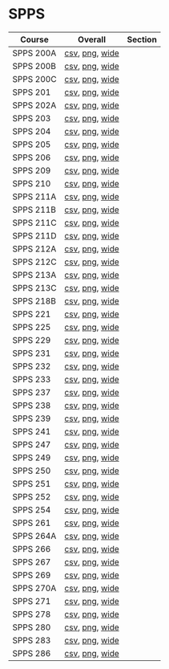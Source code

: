 # SPPS

| Course | Overall | Section |
| ------ | ------- | ------- |
| SPPS 200A | [csv](https://github.com/UCSD-Historical-Enrollment-Data/2024Fall/blob/main/overall/SPPS%20200A.csv), [png](https://raw.githubusercontent.com/UCSD-Historical-Enrollment-Data/2024Fall/main/plot_overall/SPPS%20200A.png), [wide](https://raw.githubusercontent.com/UCSD-Historical-Enrollment-Data/2024Fall/main/plot_overall_wide/SPPS%20200A.png) |  |
| SPPS 200B | [csv](https://github.com/UCSD-Historical-Enrollment-Data/2024Fall/blob/main/overall/SPPS%20200B.csv), [png](https://raw.githubusercontent.com/UCSD-Historical-Enrollment-Data/2024Fall/main/plot_overall/SPPS%20200B.png), [wide](https://raw.githubusercontent.com/UCSD-Historical-Enrollment-Data/2024Fall/main/plot_overall_wide/SPPS%20200B.png) |  |
| SPPS 200C | [csv](https://github.com/UCSD-Historical-Enrollment-Data/2024Fall/blob/main/overall/SPPS%20200C.csv), [png](https://raw.githubusercontent.com/UCSD-Historical-Enrollment-Data/2024Fall/main/plot_overall/SPPS%20200C.png), [wide](https://raw.githubusercontent.com/UCSD-Historical-Enrollment-Data/2024Fall/main/plot_overall_wide/SPPS%20200C.png) |  |
| SPPS 201 | [csv](https://github.com/UCSD-Historical-Enrollment-Data/2024Fall/blob/main/overall/SPPS%20201.csv), [png](https://raw.githubusercontent.com/UCSD-Historical-Enrollment-Data/2024Fall/main/plot_overall/SPPS%20201.png), [wide](https://raw.githubusercontent.com/UCSD-Historical-Enrollment-Data/2024Fall/main/plot_overall_wide/SPPS%20201.png) |  |
| SPPS 202A | [csv](https://github.com/UCSD-Historical-Enrollment-Data/2024Fall/blob/main/overall/SPPS%20202A.csv), [png](https://raw.githubusercontent.com/UCSD-Historical-Enrollment-Data/2024Fall/main/plot_overall/SPPS%20202A.png), [wide](https://raw.githubusercontent.com/UCSD-Historical-Enrollment-Data/2024Fall/main/plot_overall_wide/SPPS%20202A.png) |  |
| SPPS 203 | [csv](https://github.com/UCSD-Historical-Enrollment-Data/2024Fall/blob/main/overall/SPPS%20203.csv), [png](https://raw.githubusercontent.com/UCSD-Historical-Enrollment-Data/2024Fall/main/plot_overall/SPPS%20203.png), [wide](https://raw.githubusercontent.com/UCSD-Historical-Enrollment-Data/2024Fall/main/plot_overall_wide/SPPS%20203.png) |  |
| SPPS 204 | [csv](https://github.com/UCSD-Historical-Enrollment-Data/2024Fall/blob/main/overall/SPPS%20204.csv), [png](https://raw.githubusercontent.com/UCSD-Historical-Enrollment-Data/2024Fall/main/plot_overall/SPPS%20204.png), [wide](https://raw.githubusercontent.com/UCSD-Historical-Enrollment-Data/2024Fall/main/plot_overall_wide/SPPS%20204.png) |  |
| SPPS 205 | [csv](https://github.com/UCSD-Historical-Enrollment-Data/2024Fall/blob/main/overall/SPPS%20205.csv), [png](https://raw.githubusercontent.com/UCSD-Historical-Enrollment-Data/2024Fall/main/plot_overall/SPPS%20205.png), [wide](https://raw.githubusercontent.com/UCSD-Historical-Enrollment-Data/2024Fall/main/plot_overall_wide/SPPS%20205.png) |  |
| SPPS 206 | [csv](https://github.com/UCSD-Historical-Enrollment-Data/2024Fall/blob/main/overall/SPPS%20206.csv), [png](https://raw.githubusercontent.com/UCSD-Historical-Enrollment-Data/2024Fall/main/plot_overall/SPPS%20206.png), [wide](https://raw.githubusercontent.com/UCSD-Historical-Enrollment-Data/2024Fall/main/plot_overall_wide/SPPS%20206.png) |  |
| SPPS 209 | [csv](https://github.com/UCSD-Historical-Enrollment-Data/2024Fall/blob/main/overall/SPPS%20209.csv), [png](https://raw.githubusercontent.com/UCSD-Historical-Enrollment-Data/2024Fall/main/plot_overall/SPPS%20209.png), [wide](https://raw.githubusercontent.com/UCSD-Historical-Enrollment-Data/2024Fall/main/plot_overall_wide/SPPS%20209.png) |  |
| SPPS 210 | [csv](https://github.com/UCSD-Historical-Enrollment-Data/2024Fall/blob/main/overall/SPPS%20210.csv), [png](https://raw.githubusercontent.com/UCSD-Historical-Enrollment-Data/2024Fall/main/plot_overall/SPPS%20210.png), [wide](https://raw.githubusercontent.com/UCSD-Historical-Enrollment-Data/2024Fall/main/plot_overall_wide/SPPS%20210.png) |  |
| SPPS 211A | [csv](https://github.com/UCSD-Historical-Enrollment-Data/2024Fall/blob/main/overall/SPPS%20211A.csv), [png](https://raw.githubusercontent.com/UCSD-Historical-Enrollment-Data/2024Fall/main/plot_overall/SPPS%20211A.png), [wide](https://raw.githubusercontent.com/UCSD-Historical-Enrollment-Data/2024Fall/main/plot_overall_wide/SPPS%20211A.png) |  |
| SPPS 211B | [csv](https://github.com/UCSD-Historical-Enrollment-Data/2024Fall/blob/main/overall/SPPS%20211B.csv), [png](https://raw.githubusercontent.com/UCSD-Historical-Enrollment-Data/2024Fall/main/plot_overall/SPPS%20211B.png), [wide](https://raw.githubusercontent.com/UCSD-Historical-Enrollment-Data/2024Fall/main/plot_overall_wide/SPPS%20211B.png) |  |
| SPPS 211C | [csv](https://github.com/UCSD-Historical-Enrollment-Data/2024Fall/blob/main/overall/SPPS%20211C.csv), [png](https://raw.githubusercontent.com/UCSD-Historical-Enrollment-Data/2024Fall/main/plot_overall/SPPS%20211C.png), [wide](https://raw.githubusercontent.com/UCSD-Historical-Enrollment-Data/2024Fall/main/plot_overall_wide/SPPS%20211C.png) |  |
| SPPS 211D | [csv](https://github.com/UCSD-Historical-Enrollment-Data/2024Fall/blob/main/overall/SPPS%20211D.csv), [png](https://raw.githubusercontent.com/UCSD-Historical-Enrollment-Data/2024Fall/main/plot_overall/SPPS%20211D.png), [wide](https://raw.githubusercontent.com/UCSD-Historical-Enrollment-Data/2024Fall/main/plot_overall_wide/SPPS%20211D.png) |  |
| SPPS 212A | [csv](https://github.com/UCSD-Historical-Enrollment-Data/2024Fall/blob/main/overall/SPPS%20212A.csv), [png](https://raw.githubusercontent.com/UCSD-Historical-Enrollment-Data/2024Fall/main/plot_overall/SPPS%20212A.png), [wide](https://raw.githubusercontent.com/UCSD-Historical-Enrollment-Data/2024Fall/main/plot_overall_wide/SPPS%20212A.png) |  |
| SPPS 212C | [csv](https://github.com/UCSD-Historical-Enrollment-Data/2024Fall/blob/main/overall/SPPS%20212C.csv), [png](https://raw.githubusercontent.com/UCSD-Historical-Enrollment-Data/2024Fall/main/plot_overall/SPPS%20212C.png), [wide](https://raw.githubusercontent.com/UCSD-Historical-Enrollment-Data/2024Fall/main/plot_overall_wide/SPPS%20212C.png) |  |
| SPPS 213A | [csv](https://github.com/UCSD-Historical-Enrollment-Data/2024Fall/blob/main/overall/SPPS%20213A.csv), [png](https://raw.githubusercontent.com/UCSD-Historical-Enrollment-Data/2024Fall/main/plot_overall/SPPS%20213A.png), [wide](https://raw.githubusercontent.com/UCSD-Historical-Enrollment-Data/2024Fall/main/plot_overall_wide/SPPS%20213A.png) |  |
| SPPS 213C | [csv](https://github.com/UCSD-Historical-Enrollment-Data/2024Fall/blob/main/overall/SPPS%20213C.csv), [png](https://raw.githubusercontent.com/UCSD-Historical-Enrollment-Data/2024Fall/main/plot_overall/SPPS%20213C.png), [wide](https://raw.githubusercontent.com/UCSD-Historical-Enrollment-Data/2024Fall/main/plot_overall_wide/SPPS%20213C.png) |  |
| SPPS 218B | [csv](https://github.com/UCSD-Historical-Enrollment-Data/2024Fall/blob/main/overall/SPPS%20218B.csv), [png](https://raw.githubusercontent.com/UCSD-Historical-Enrollment-Data/2024Fall/main/plot_overall/SPPS%20218B.png), [wide](https://raw.githubusercontent.com/UCSD-Historical-Enrollment-Data/2024Fall/main/plot_overall_wide/SPPS%20218B.png) |  |
| SPPS 221 | [csv](https://github.com/UCSD-Historical-Enrollment-Data/2024Fall/blob/main/overall/SPPS%20221.csv), [png](https://raw.githubusercontent.com/UCSD-Historical-Enrollment-Data/2024Fall/main/plot_overall/SPPS%20221.png), [wide](https://raw.githubusercontent.com/UCSD-Historical-Enrollment-Data/2024Fall/main/plot_overall_wide/SPPS%20221.png) |  |
| SPPS 225 | [csv](https://github.com/UCSD-Historical-Enrollment-Data/2024Fall/blob/main/overall/SPPS%20225.csv), [png](https://raw.githubusercontent.com/UCSD-Historical-Enrollment-Data/2024Fall/main/plot_overall/SPPS%20225.png), [wide](https://raw.githubusercontent.com/UCSD-Historical-Enrollment-Data/2024Fall/main/plot_overall_wide/SPPS%20225.png) |  |
| SPPS 229 | [csv](https://github.com/UCSD-Historical-Enrollment-Data/2024Fall/blob/main/overall/SPPS%20229.csv), [png](https://raw.githubusercontent.com/UCSD-Historical-Enrollment-Data/2024Fall/main/plot_overall/SPPS%20229.png), [wide](https://raw.githubusercontent.com/UCSD-Historical-Enrollment-Data/2024Fall/main/plot_overall_wide/SPPS%20229.png) |  |
| SPPS 231 | [csv](https://github.com/UCSD-Historical-Enrollment-Data/2024Fall/blob/main/overall/SPPS%20231.csv), [png](https://raw.githubusercontent.com/UCSD-Historical-Enrollment-Data/2024Fall/main/plot_overall/SPPS%20231.png), [wide](https://raw.githubusercontent.com/UCSD-Historical-Enrollment-Data/2024Fall/main/plot_overall_wide/SPPS%20231.png) |  |
| SPPS 232 | [csv](https://github.com/UCSD-Historical-Enrollment-Data/2024Fall/blob/main/overall/SPPS%20232.csv), [png](https://raw.githubusercontent.com/UCSD-Historical-Enrollment-Data/2024Fall/main/plot_overall/SPPS%20232.png), [wide](https://raw.githubusercontent.com/UCSD-Historical-Enrollment-Data/2024Fall/main/plot_overall_wide/SPPS%20232.png) |  |
| SPPS 233 | [csv](https://github.com/UCSD-Historical-Enrollment-Data/2024Fall/blob/main/overall/SPPS%20233.csv), [png](https://raw.githubusercontent.com/UCSD-Historical-Enrollment-Data/2024Fall/main/plot_overall/SPPS%20233.png), [wide](https://raw.githubusercontent.com/UCSD-Historical-Enrollment-Data/2024Fall/main/plot_overall_wide/SPPS%20233.png) |  |
| SPPS 237 | [csv](https://github.com/UCSD-Historical-Enrollment-Data/2024Fall/blob/main/overall/SPPS%20237.csv), [png](https://raw.githubusercontent.com/UCSD-Historical-Enrollment-Data/2024Fall/main/plot_overall/SPPS%20237.png), [wide](https://raw.githubusercontent.com/UCSD-Historical-Enrollment-Data/2024Fall/main/plot_overall_wide/SPPS%20237.png) |  |
| SPPS 238 | [csv](https://github.com/UCSD-Historical-Enrollment-Data/2024Fall/blob/main/overall/SPPS%20238.csv), [png](https://raw.githubusercontent.com/UCSD-Historical-Enrollment-Data/2024Fall/main/plot_overall/SPPS%20238.png), [wide](https://raw.githubusercontent.com/UCSD-Historical-Enrollment-Data/2024Fall/main/plot_overall_wide/SPPS%20238.png) |  |
| SPPS 239 | [csv](https://github.com/UCSD-Historical-Enrollment-Data/2024Fall/blob/main/overall/SPPS%20239.csv), [png](https://raw.githubusercontent.com/UCSD-Historical-Enrollment-Data/2024Fall/main/plot_overall/SPPS%20239.png), [wide](https://raw.githubusercontent.com/UCSD-Historical-Enrollment-Data/2024Fall/main/plot_overall_wide/SPPS%20239.png) |  |
| SPPS 241 | [csv](https://github.com/UCSD-Historical-Enrollment-Data/2024Fall/blob/main/overall/SPPS%20241.csv), [png](https://raw.githubusercontent.com/UCSD-Historical-Enrollment-Data/2024Fall/main/plot_overall/SPPS%20241.png), [wide](https://raw.githubusercontent.com/UCSD-Historical-Enrollment-Data/2024Fall/main/plot_overall_wide/SPPS%20241.png) |  |
| SPPS 247 | [csv](https://github.com/UCSD-Historical-Enrollment-Data/2024Fall/blob/main/overall/SPPS%20247.csv), [png](https://raw.githubusercontent.com/UCSD-Historical-Enrollment-Data/2024Fall/main/plot_overall/SPPS%20247.png), [wide](https://raw.githubusercontent.com/UCSD-Historical-Enrollment-Data/2024Fall/main/plot_overall_wide/SPPS%20247.png) |  |
| SPPS 249 | [csv](https://github.com/UCSD-Historical-Enrollment-Data/2024Fall/blob/main/overall/SPPS%20249.csv), [png](https://raw.githubusercontent.com/UCSD-Historical-Enrollment-Data/2024Fall/main/plot_overall/SPPS%20249.png), [wide](https://raw.githubusercontent.com/UCSD-Historical-Enrollment-Data/2024Fall/main/plot_overall_wide/SPPS%20249.png) |  |
| SPPS 250 | [csv](https://github.com/UCSD-Historical-Enrollment-Data/2024Fall/blob/main/overall/SPPS%20250.csv), [png](https://raw.githubusercontent.com/UCSD-Historical-Enrollment-Data/2024Fall/main/plot_overall/SPPS%20250.png), [wide](https://raw.githubusercontent.com/UCSD-Historical-Enrollment-Data/2024Fall/main/plot_overall_wide/SPPS%20250.png) |  |
| SPPS 251 | [csv](https://github.com/UCSD-Historical-Enrollment-Data/2024Fall/blob/main/overall/SPPS%20251.csv), [png](https://raw.githubusercontent.com/UCSD-Historical-Enrollment-Data/2024Fall/main/plot_overall/SPPS%20251.png), [wide](https://raw.githubusercontent.com/UCSD-Historical-Enrollment-Data/2024Fall/main/plot_overall_wide/SPPS%20251.png) |  |
| SPPS 252 | [csv](https://github.com/UCSD-Historical-Enrollment-Data/2024Fall/blob/main/overall/SPPS%20252.csv), [png](https://raw.githubusercontent.com/UCSD-Historical-Enrollment-Data/2024Fall/main/plot_overall/SPPS%20252.png), [wide](https://raw.githubusercontent.com/UCSD-Historical-Enrollment-Data/2024Fall/main/plot_overall_wide/SPPS%20252.png) |  |
| SPPS 254 | [csv](https://github.com/UCSD-Historical-Enrollment-Data/2024Fall/blob/main/overall/SPPS%20254.csv), [png](https://raw.githubusercontent.com/UCSD-Historical-Enrollment-Data/2024Fall/main/plot_overall/SPPS%20254.png), [wide](https://raw.githubusercontent.com/UCSD-Historical-Enrollment-Data/2024Fall/main/plot_overall_wide/SPPS%20254.png) |  |
| SPPS 261 | [csv](https://github.com/UCSD-Historical-Enrollment-Data/2024Fall/blob/main/overall/SPPS%20261.csv), [png](https://raw.githubusercontent.com/UCSD-Historical-Enrollment-Data/2024Fall/main/plot_overall/SPPS%20261.png), [wide](https://raw.githubusercontent.com/UCSD-Historical-Enrollment-Data/2024Fall/main/plot_overall_wide/SPPS%20261.png) |  |
| SPPS 264A | [csv](https://github.com/UCSD-Historical-Enrollment-Data/2024Fall/blob/main/overall/SPPS%20264A.csv), [png](https://raw.githubusercontent.com/UCSD-Historical-Enrollment-Data/2024Fall/main/plot_overall/SPPS%20264A.png), [wide](https://raw.githubusercontent.com/UCSD-Historical-Enrollment-Data/2024Fall/main/plot_overall_wide/SPPS%20264A.png) |  |
| SPPS 266 | [csv](https://github.com/UCSD-Historical-Enrollment-Data/2024Fall/blob/main/overall/SPPS%20266.csv), [png](https://raw.githubusercontent.com/UCSD-Historical-Enrollment-Data/2024Fall/main/plot_overall/SPPS%20266.png), [wide](https://raw.githubusercontent.com/UCSD-Historical-Enrollment-Data/2024Fall/main/plot_overall_wide/SPPS%20266.png) |  |
| SPPS 267 | [csv](https://github.com/UCSD-Historical-Enrollment-Data/2024Fall/blob/main/overall/SPPS%20267.csv), [png](https://raw.githubusercontent.com/UCSD-Historical-Enrollment-Data/2024Fall/main/plot_overall/SPPS%20267.png), [wide](https://raw.githubusercontent.com/UCSD-Historical-Enrollment-Data/2024Fall/main/plot_overall_wide/SPPS%20267.png) |  |
| SPPS 269 | [csv](https://github.com/UCSD-Historical-Enrollment-Data/2024Fall/blob/main/overall/SPPS%20269.csv), [png](https://raw.githubusercontent.com/UCSD-Historical-Enrollment-Data/2024Fall/main/plot_overall/SPPS%20269.png), [wide](https://raw.githubusercontent.com/UCSD-Historical-Enrollment-Data/2024Fall/main/plot_overall_wide/SPPS%20269.png) |  |
| SPPS 270A | [csv](https://github.com/UCSD-Historical-Enrollment-Data/2024Fall/blob/main/overall/SPPS%20270A.csv), [png](https://raw.githubusercontent.com/UCSD-Historical-Enrollment-Data/2024Fall/main/plot_overall/SPPS%20270A.png), [wide](https://raw.githubusercontent.com/UCSD-Historical-Enrollment-Data/2024Fall/main/plot_overall_wide/SPPS%20270A.png) |  |
| SPPS 271 | [csv](https://github.com/UCSD-Historical-Enrollment-Data/2024Fall/blob/main/overall/SPPS%20271.csv), [png](https://raw.githubusercontent.com/UCSD-Historical-Enrollment-Data/2024Fall/main/plot_overall/SPPS%20271.png), [wide](https://raw.githubusercontent.com/UCSD-Historical-Enrollment-Data/2024Fall/main/plot_overall_wide/SPPS%20271.png) |  |
| SPPS 278 | [csv](https://github.com/UCSD-Historical-Enrollment-Data/2024Fall/blob/main/overall/SPPS%20278.csv), [png](https://raw.githubusercontent.com/UCSD-Historical-Enrollment-Data/2024Fall/main/plot_overall/SPPS%20278.png), [wide](https://raw.githubusercontent.com/UCSD-Historical-Enrollment-Data/2024Fall/main/plot_overall_wide/SPPS%20278.png) |  |
| SPPS 280 | [csv](https://github.com/UCSD-Historical-Enrollment-Data/2024Fall/blob/main/overall/SPPS%20280.csv), [png](https://raw.githubusercontent.com/UCSD-Historical-Enrollment-Data/2024Fall/main/plot_overall/SPPS%20280.png), [wide](https://raw.githubusercontent.com/UCSD-Historical-Enrollment-Data/2024Fall/main/plot_overall_wide/SPPS%20280.png) |  |
| SPPS 283 | [csv](https://github.com/UCSD-Historical-Enrollment-Data/2024Fall/blob/main/overall/SPPS%20283.csv), [png](https://raw.githubusercontent.com/UCSD-Historical-Enrollment-Data/2024Fall/main/plot_overall/SPPS%20283.png), [wide](https://raw.githubusercontent.com/UCSD-Historical-Enrollment-Data/2024Fall/main/plot_overall_wide/SPPS%20283.png) |  |
| SPPS 286 | [csv](https://github.com/UCSD-Historical-Enrollment-Data/2024Fall/blob/main/overall/SPPS%20286.csv), [png](https://raw.githubusercontent.com/UCSD-Historical-Enrollment-Data/2024Fall/main/plot_overall/SPPS%20286.png), [wide](https://raw.githubusercontent.com/UCSD-Historical-Enrollment-Data/2024Fall/main/plot_overall_wide/SPPS%20286.png) |  |
